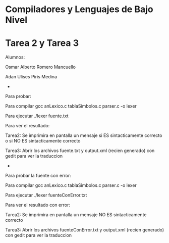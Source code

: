 # Compiladores y Lenguajes de Bajo Nivel 
# Tarea 2 y Tarea 3

Alumnos:

Osmar Alberto Romero Mancuello

Adan Ulises Piris Medina

*

Para probar:

Para compilar gcc anLexico.c tablaSimbolos.c parser.c -o lexer

Para ejecutar ./lexer fuente.txt

Para ver el resultado:

Tarea2: Se imprimira en pantalla un mensaje si ES sintacticamente correcto o si NO ES sintacticamente correcto

Tarea3: Abrir los archivos fuente.txt y output.xml (recien generado) con gedit para ver la traduccion

*

Para probar la fuente con error:

Para compilar gcc anLexico.c tablaSimbolos.c parser.c -o lexer

Para ejecutar ./lexer fuenteConError.txt

Para ver el resultado con error:

Tarea2: Se imprimira en pantalla un mensaje NO ES sintacticamente correcto

Tarea3: Abrir los archivos fuenteConError.txt y output.xml (recien generado) con gedit para ver la traduccion
